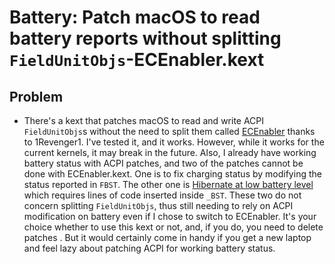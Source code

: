 # Battery: Patch macOS to read battery reports without splitting `FieldUnitObjs`-ECEnabler.kext
## Problem
- There's a kext that patches macOS to read and write ACPI `FieldUnitObjs`s without the need to split them called [ECEnabler](https://github.com/1Revenger1/ECEnabler) thanks to 1Revenger1. I've tested it, and it works. However, while it works for the current kernels, it may break in the future. Also, I already have working battery status with ACPI patches, and two of the patches cannot be done with ECEnabler.kext. One is to fix charging status by modifying the status reported in `FBST`. The other one is [Hibernate at low battery level](hibernate-at-low-battery-level.md) which requires lines of code inserted inside `_BST`. These two do not concern splitting `FieldUnitObjs`, thus still needing to rely on ACPI modification on battery even if I chose to switch to ECEnabler. It's your choice whether to use this kext or not, and, if you do, you need to delete patches . But it would certainly come in handy if you get a new laptop and feel lazy about patching ACPI for working battery status.
